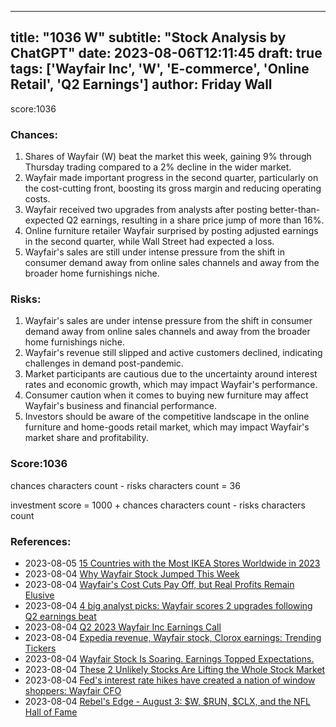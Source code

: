 
---
title: "1036 W"
subtitle: "Stock Analysis by ChatGPT"
date: 2023-08-06T12:11:45
draft: true
tags: ['Wayfair Inc', 'W', 'E-commerce', 'Online Retail', 'Q2 Earnings']
author: Friday Wall
---

score:1036
### Chances:
1. Shares of Wayfair (W) beat the market this week, gaining 9% through Thursday trading compared to a 2% decline in the wider market.
2. Wayfair made important progress in the second quarter, particularly on the cost-cutting front, boosting its gross margin and reducing operating costs.
3. Wayfair received two upgrades from analysts after posting better-than-expected Q2 earnings, resulting in a share price jump of more than 16%.
4. Online furniture retailer Wayfair surprised by posting adjusted earnings in the second quarter, while Wall Street had expected a loss.
5. Wayfair's sales are still under intense pressure from the shift in consumer demand away from online sales channels and away from the broader home furnishings niche.
### Risks:
1. Wayfair's sales are under intense pressure from the shift in consumer demand away from online sales channels and away from the broader home furnishings niche.
2. Wayfair's revenue still slipped and active customers declined, indicating challenges in demand post-pandemic.
3. Market participants are cautious due to the uncertainty around interest rates and economic growth, which may impact Wayfair's performance.
4. Consumer caution when it comes to buying new furniture may affect Wayfair's business and financial performance.
5. Investors should be aware of the competitive landscape in the online furniture and home-goods retail market, which may impact Wayfair's market share and profitability.
### Score:1036
chances characters count - risks characters count = 36

investment score = 1000 + chances characters count - risks characters count
### References:
- 2023-08-05 [15 Countries with the Most IKEA Stores Worldwide in 2023](https://finance.yahoo.com/news/15-countries-most-ikea-stores-033535073.html?.tsrc=rss)
- 2023-08-04 [Why Wayfair Stock Jumped This Week](https://finance.yahoo.com/m/209070e1-b9c8-310e-9b8c-9a34fa5f5e82/why-wayfair-stock-jumped-this.html?.tsrc=rss)
- 2023-08-04 [Wayfair's Cost Cuts Pay Off, but Real Profits Remain Elusive](https://finance.yahoo.com/m/1341f1e1-58ec-30b6-a2ad-a0cf9c077d09/wayfair%27s-cost-cuts-pay-off%2C.html?.tsrc=rss)
- 2023-08-04 [4 big analyst picks: Wayfair scores 2 upgrades following Q2 earnings beat](https://finance.yahoo.com/news/4-big-analyst-picks-wayfair-051412091.html?.tsrc=rss)
- 2023-08-04 [Q2 2023 Wayfair Inc Earnings Call](https://finance.yahoo.com/news/q2-2023-wayfair-inc-earnings-031633368.html?.tsrc=rss)
- 2023-08-04 [Expedia revenue, Wayfair stock, Clorox earnings: Trending Tickers](https://finance.yahoo.com/video/expedia-revenue-wayfair-stock-clorox-203435666.html?.tsrc=rss)
- 2023-08-04 [Wayfair Stock Is Soaring. Earnings Topped Expectations.](https://finance.yahoo.com/m/0ec4bdde-8171-3160-a69f-ab16bba0afe6/wayfair-stock-is-soaring..html?.tsrc=rss)
- 2023-08-04 [These 2 Unlikely Stocks Are Lifting the Whole Stock Market](https://finance.yahoo.com/m/16c4f310-e673-364c-81f2-03b08ff52c3d/these-2-unlikely-stocks-are.html?.tsrc=rss)
- 2023-08-04 [Fed's interest rate hikes have created a nation of window shoppers: Wayfair CFO](https://finance.yahoo.com/news/feds-interest-rate-hikes-have-created-a-nation-of-window-shoppers-wayfair-cfo-180153741.html?.tsrc=rss)
- 2023-08-04 [Rebel's Edge - August 3: $W, $RUN, $CLX, and the NFL Hall of Fame](https://finance.yahoo.com/m/e2871fd6-3a97-34e2-a48e-5fb49f2d245b/rebel%27s-edge-august-3%3A-%24w%2C.html?.tsrc=rss)


                